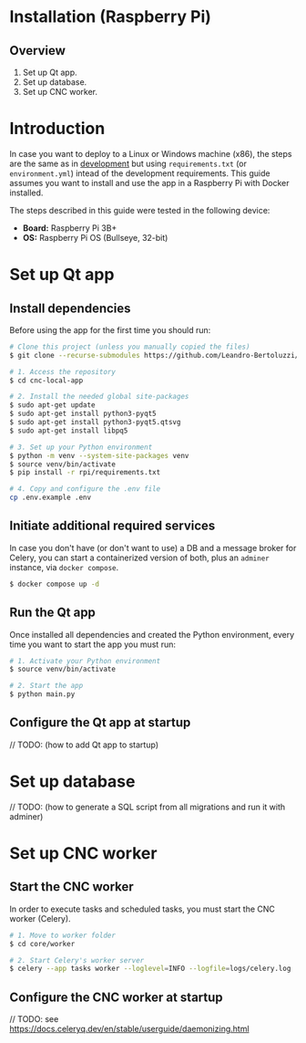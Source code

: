 # Installation (Raspberry Pi)

## Overview

1. Set up Qt app.
1. Set up database.
1. Set up CNC worker.

# Introduction

In case you want to deploy to a Linux or Windows machine (x86), the steps are the same as in [development](./development.md) but using `requirements.txt` (or `environment.yml`) intead of the development requirements. This guide assumes you want to install and use the app in a Raspberry Pi with Docker installed.

The steps described in this guide were tested in the following device:
- **Board:** Raspberry Pi 3B+
- **OS:** Raspberry Pi OS (Bullseye, 32-bit)

# Set up Qt app

## Install dependencies

Before using the app for the first time you should run:

```bash
# Clone this project (unless you manually copied the files)
$ git clone --recurse-submodules https://github.com/Leandro-Bertoluzzi/cnc-local-app

# 1. Access the repository
$ cd cnc-local-app

# 2. Install the needed global site-packages
$ sudo apt-get update
$ sudo apt-get install python3-pyqt5
$ sudo apt-get install python3-pyqt5.qtsvg
$ sudo apt-get install libpq5

# 3. Set up your Python environment
$ python -m venv --system-site-packages venv
$ source venv/bin/activate
$ pip install -r rpi/requirements.txt

# 4. Copy and configure the .env file
cp .env.example .env
```

## Initiate additional required services

In case you don't have (or don't want to use) a DB and a message broker for Celery, you can start a containerized version of both, plus an `adminer` instance, via `docker compose`.

```bash
$ docker compose up -d
```

## Run the Qt app

Once installed all dependencies and created the Python environment, every time you want to start the app you must run:

```bash
# 1. Activate your Python environment
$ source venv/bin/activate

# 2. Start the app
$ python main.py
```

## Configure the Qt app at startup

// TODO: (how to add Qt app to startup)

# Set up database

// TODO: (how to generate a SQL script from all migrations and run it with adminer)

# Set up CNC worker

## Start the CNC worker

In order to execute tasks and scheduled tasks, you must start the CNC worker (Celery).

```bash
# 1. Move to worker folder
$ cd core/worker

# 2. Start Celery's worker server
$ celery --app tasks worker --loglevel=INFO --logfile=logs/celery.log
```

## Configure the CNC worker at startup

// TODO: see https://docs.celeryq.dev/en/stable/userguide/daemonizing.html
